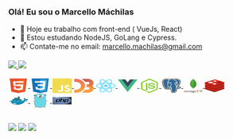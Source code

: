 ### Olá! Eu sou o Marcello Máchilas

- 🔭 Hoje eu trabalho com front-end ( VueJs, React)
- 🌱 Estou estudando NodeJS, GoLang e Cypress.
- 📫 Contate-me no email: marcello.machilas@gmail.com


 <div>
  <a href="https://github.com/Machilas1407">
  <img height="180em" src="https://github-readme-stats.vercel.app/api?username=Machilas1407&show_icons=true&theme=tokyonight&include_all_commits=true&count_private=true"/>
  <img height="180em" src="https://github-readme-stats.vercel.app/api/top-langs/?username=Machilas1407&layout=compact&langs_count=7&theme=tokyonight"/>
</div>
<div style="display: inline_block"><br>
 <img align="center" alt="Machilas1407-HTML" height="30" width="40" src="https://raw.githubusercontent.com/devicons/devicon/master/icons/html5/html5-original.svg">
  <img align="center" alt="Machilas1407-CSS" height="30" width="40" src="https://raw.githubusercontent.com/devicons/devicon/master/icons/css3/css3-original.svg">
  <img align="center" alt="-Machilas1407-Js" height="30" width="40" src="https://raw.githubusercontent.com/devicons/devicon/master/icons/javascript/javascript-plain.svg">
  <img align="center" alt="Machilas1407-D3" height="30" width="40" src="https://raw.githubusercontent.com/devicons/devicon/master/icons/d3js/d3js-original.svg">
  <img align="center" alt="Machilas1407-React" height="30" width="40" src="https://raw.githubusercontent.com/devicons/devicon/master/icons/react/react-original.svg">
   <img align="center" alt="Machilas1407-VueJs" height="30" width="40" src="https://raw.githubusercontent.com/devicons/devicon/master/icons/vuejs/vuejs-original.svg">
 <img align="center" alt="Machilas1407-NodeJS" height="30" width="40" src="https://raw.githubusercontent.com/devicons/devicon/master/icons/nodejs/nodejs-original.svg">
  <img align="center" alt="Machilas1407-Postgres" height="30" width="40" src="https://raw.githubusercontent.com/devicons/devicon/master/icons/postgresql/postgresql-original.svg">
   <img align="center" alt="Machilas1407-MongoDB" height="30" width="40" src="https://raw.githubusercontent.com/devicons/devicon/master/icons/mongodb/mongodb-original-wordmark.svg">

 <img align="center" alt="Machilas1407-Redis" height="30" width="40" src="https://raw.githubusercontent.com/devicons/devicon/master/icons/redis/redis-original.svg">
</div>
  <img align="center" alt="Machilas1407-Docker" height="30" width="40" src="https://raw.githubusercontent.com/devicons/devicon/master/icons/docker/docker-original.svg">
   <img align="center" alt="Machilas1407-Go" height="30" width="40" src="https://raw.githubusercontent.com/devicons/devicon/master/icons/go/go-original.svg">
</div>
 <img align="center" alt="Machilas1407-Go" height="30" width="40" src="https://raw.githubusercontent.com/devicons/devicon/master/icons/php/php-original.svg">
</div>

  ##
 
<div> 
  <a href = "mailto:marcello.machilas@gmail.com"><img src="https://img.shields.io/badge/-Gmail-%23333?style=for-the-badge&logo=gmail&logoColor=white" target="_blank"></a>
  <a href="https://www.linkedin.com/in/marcello-machilas/" target="_blank"><img src="https://img.shields.io/badge/-LinkedIn-%230077B5?style=for-the-badge&logo=linkedin&logoColor=white" target="_blank"></a>
  <a href="https://gitlab.com/machilas" target="_blank"><img src="https://img.shields.io/badge/GitLab-330F63?style=for-the-badge&logo=gitlab&logoColor=white" target="_blank"></a> 
</div>
